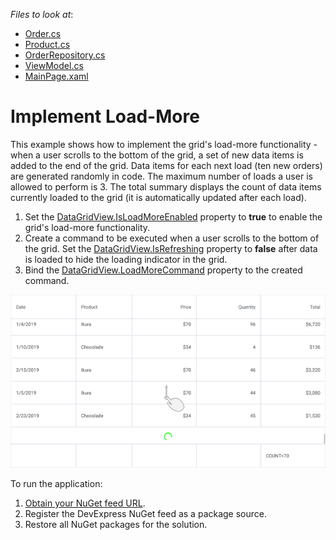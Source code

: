 <!-- default file list -->
*Files to look at*:

* [Order.cs](./DataGridView_LoadMore/DataModel/Order.cs)
* [Product.cs](./DataGridView_LoadMore/DataModel/Product.cs)
* [OrderRepository.cs](./DataGridView_LoadMore/DataModel/OrderRepository.cs)
* [ViewModel.cs](./DataGridView_LoadMore/DataModel/ViewModel.cs)
* [MainPage.xaml](./DataGridView_LoadMore/MainPage.xaml)
<!-- default file list end -->
# Implement Load-More

This example shows how to implement the grid's load-more functionality - when a user scrolls to the bottom of the grid, a set of new data items is added to the end of the grid. Data items for each next load (ten new orders) are generated randomly in code. The maximum number of loads a user is allowed to perform is 3. The total summary displays the count of data items currently loaded to the grid (it is automatically updated after each load).

1. Set the [DataGridView.IsLoadMoreEnabled](https://docs.devexpress.com/MobileControls/DevExpress.XamarinForms.DataGrid.DataGridView.IsLoadMoreEnabled) property to **true** to enable the grid's load-more functionality.  
2. Create a command to be executed when a user scrolls to the bottom of the grid. Set the [DataGridView.IsRefreshing](https://docs.devexpress.com/MobileControls/DevExpress.XamarinForms.DataGrid.DataGridView.IsRefreshing) property to **false** after data is loaded to hide the loading indicator in the grid.  
3. Bind the [DataGridView.LoadMoreCommand](https://docs.devexpress.com/MobileControls/DevExpress.XamarinForms.DataGrid.DataGridView.LoadMoreCommand) property to the created command.  

<img src="./img/grid-load-more-example.png"/>

To run the application:
1. [Obtain your NuGet feed URL](http://docs.devexpress.com/GeneralInformation/116042/installation/install-devexpress-controls-using-nuget-packages/obtain-your-nuget-feed-url).
2. Register the DevExpress NuGet feed as a package source.
3. Restore all NuGet packages for the solution.
